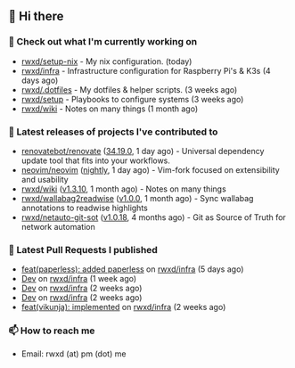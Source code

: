 ## 👋 Hi there

### 👷 Check out what I'm currently working on


- [rwxd/setup-nix](https://github.com/rwxd/setup-nix) - My nix configuration. (today)
- [rwxd/infra](https://github.com/rwxd/infra) - Infrastructure configuration for Raspberry Pi&#39;s &amp; K3s (4 days ago)
- [rwxd/.dotfiles](https://github.com/rwxd/.dotfiles) - My dotfiles &amp; helper scripts. (3 weeks ago)
- [rwxd/setup](https://github.com/rwxd/setup) - Playbooks to configure systems (3 weeks ago)
- [rwxd/wiki](https://github.com/rwxd/wiki) - Notes on many things (1 month ago)

### 🔭 Latest releases of projects I've contributed to


- [renovatebot/renovate](https://github.com/renovatebot/renovate) ([34.19.0](https://github.com/renovatebot/renovate/releases/tag/34.19.0), 1 day ago) - Universal dependency update tool that fits into your workflows.
- [neovim/neovim](https://github.com/neovim/neovim) ([nightly](https://github.com/neovim/neovim/releases/tag/nightly), 1 day ago) - Vim-fork focused on extensibility and usability
- [rwxd/wiki](https://github.com/rwxd/wiki) ([v1.3.10](https://github.com/rwxd/wiki/releases/tag/v1.3.10), 1 month ago) - Notes on many things
- [rwxd/wallabag2readwise](https://github.com/rwxd/wallabag2readwise) ([v1.0.0](https://github.com/rwxd/wallabag2readwise/releases/tag/v1.0.0), 1 month ago) - Sync wallabag annotations to readwise highlights
- [rwxd/netauto-git-sot](https://github.com/rwxd/netauto-git-sot) ([v1.0.18](https://github.com/rwxd/netauto-git-sot/releases/tag/v1.0.18), 4 months ago) - Git as Source of Truth for network automation

### 🔨 Latest Pull Requests I published


- [feat(paperless): added paperless](https://github.com/rwxd/infra/pull/73) on [rwxd/infra](https://github.com/rwxd/infra) (5 days ago)
- [Dev](https://github.com/rwxd/infra/pull/71) on [rwxd/infra](https://github.com/rwxd/infra) (1 week ago)
- [Dev](https://github.com/rwxd/infra/pull/70) on [rwxd/infra](https://github.com/rwxd/infra) (2 weeks ago)
- [Dev](https://github.com/rwxd/infra/pull/69) on [rwxd/infra](https://github.com/rwxd/infra) (2 weeks ago)
- [feat(vikunja): implemented](https://github.com/rwxd/infra/pull/68) on [rwxd/infra](https://github.com/rwxd/infra) (2 weeks ago)

### 📫 How to reach me

- Email: rwxd (at) pm (dot) me
